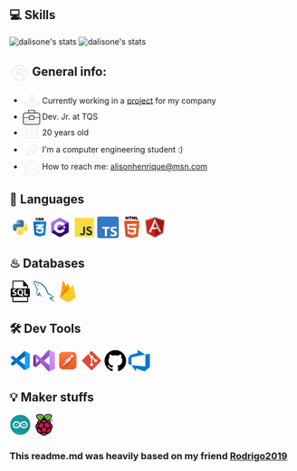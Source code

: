 ## 💻 Skills

![dalisone's stats](https://github-readme-stats-deploy-nu.vercel.app/api/top-langs/?username=dalisone&hide_border=true&theme=tokyonight&layout=compact&langcount=16&hide=Jupyter%20Notebook,JavaScript,CSS,Go,SCSS)
![dalisone's stats](https://github-readme-stats-deploy-nu.vercel.app/api?username=dalisone&theme=tokyonight&hide_border=true%count_private=true&&include_all_commits=true)

<div align='left'>
  <h2><img align='center' width='35' alt="GIF" src="./images/Profile.png"/> General info:</h2>

  - <img align='center' width='30' alt="GIF" src="./images/Game.png"/> Currently working in a <a href="https://github.com/AlexandreWN/ProjetoCampinas_Curitiba">project</a> for my company
  - <img align='center' width='30' alt="GIF" src="./images/work.png"/>   Dev. Jr. at TQS 
  - <img align='center' width='30' alt="GIF" src="./images/Birthday.png"/>   20 years old
  - <img align='center' width='30' alt="GIF" src="./images/Study.png"/>   I'm a computer engineering student :)
  - <img align='center' width='30' alt="GIF" src="./images/Mail.png"/>   How to reach me: alisonhenrique@msn.com
</div>

## 💬 Languages
<p>
  <img  height="38" alingn="left" src="./images/python.png" alt="Python"/>
  <img  height="38" alingn="left" src="./images/css3.jpg" alt="CSS" />
  <img  height="38" alingn="left" src="./images/cSharp.png" alt="C#" />
  <img  height="38" alingn="left" src="./images/javascript.png" alt="JavaScript" />
  <img  height="38" alingn="left" src="./images/typescript.png" alt="TypeScript" />
  <img  height="38" alingn="left" src="./images/html.png" alt="Html" />
  <img  height="38" alingn="left" src="./images/angular.png" alt="Angular" />
</p>

## ♨ Databases
<p>
  <img  height="38" alingn="left" src="./images/sql.png" alt="SQL" />
  <img  height="38" alingn="left" src="./images/mysql.png" alt="MySQL" />
  <img  height="38" alingn="left" src="./images/firebase.png" alt="Firebase" />
</p>

## 🛠 Dev Tools
<p>    
  <img  height="38" alingn="left" src="./images/vscode.png" alt="VS Code" />  
  <img  height="38" alingn="left" src="./images/visual.png" alt="Visual Studio 2022" />  
  <img  height="38" alingn="left" src="./images/postman.png" alt="Postman" />
  <img  height="38" alingn="left" src="./images/git.png" alt="Git" />
  <img  height="38" alingn="left" src="./images/github.png" alt="GitHub" />
    <img  height="38" alingn="left" src="./images/azure.png" alt="Azure" />
</p>

## 💡 Maker stuffs
<p>
  <img  width="38" height="38" alingn="left" src="./images/arduino.png" alt="Arduino" />
  <img  width="38" height="38" alingn="left" src="./images/raspberry.png" alt="Raspberty" />  
</p>

### This readme.md was heavily based on my friend [Rodrigo2019](https://github.com/rodrigo2019)
